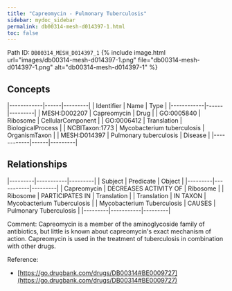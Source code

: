 ```yaml
---
title: "Capreomycin - Pulmonary Tuberculosis"
sidebar: mydoc_sidebar
permalink: db00314-mesh-d014397-1.html
toc: false 
---
```



Path ID: `DB00314_MESH_D014397_1`
{% include image.html url="images/db00314-mesh-d014397-1.png" file="db00314-mesh-d014397-1.png" alt="db00314-mesh-d014397-1" %}

## Concepts

|------------|------|---------|
| Identifier | Name | Type    |
|------------|------|---------|
| MESH:D002207 | Capreomycin | Drug |
| GO:0005840 | Ribosome | CellularComponent |
| GO:0006412 | Translation | BiologicalProcess |
| NCBITaxon:1773 | Mycobacterium tuberculosis | OrganismTaxon |
| MESH:D014397 | Pulmonary tuberculosis | Disease |
|------------|------|---------|

## Relationships

|---------|-----------|---------|
| Subject | Predicate | Object  |
|---------|-----------|---------|
| Capreomycin | DECREASES ACTIVITY OF | Ribosome |
| Ribosome | PARTICIPATES IN | Translation |
| Translation | IN TAXON | Mycobacterium Tuberculosis |
| Mycobacterium Tuberculosis | CAUSES | Pulmonary Tuberculosis |
|---------|-----------|---------|

Comment: Capreomycin is a member of the aminoglycoside family of antibiotics, but little is known about capreomycin's exact mechanism of action. Capreomycin is used in the treatment of tuberculosis in combination with other drugs.

Reference: 
  - [https://go.drugbank.com/drugs/DB00314#BE0009727](https://go.drugbank.com/drugs/DB00314#BE0009727)
